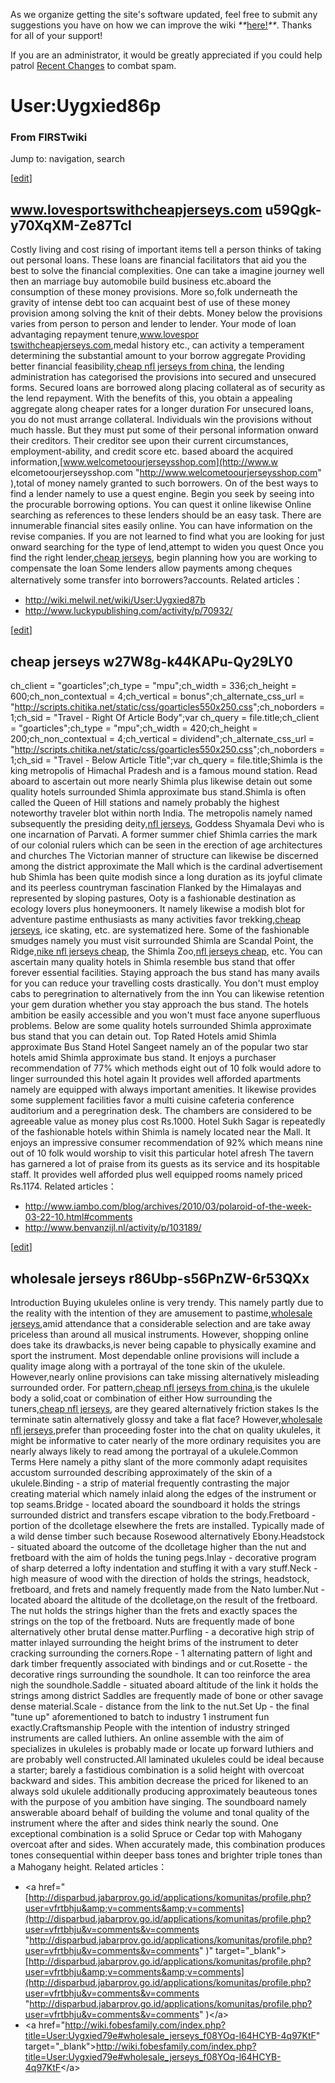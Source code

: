 As we organize getting the site's software updated, feel free to submit any
suggestions you have on how we can improve the wiki
_**_[here!](/index.php/User:Hallry/Suggestions "User:Hallry/Suggestions"
)_**_. Thanks for all of your support!

If you are an administrator, it would be greatly appreciated if you could help
patrol [Recent Changes](/index.php/Special:Recentchanges
"Special:Recentchanges" ) to combat spam.

# User:Uygxied86p

### From FIRSTwiki

Jump to: navigation, search

[[edit](/index.php?title=User:Uygxied86p&action=edit&section=1 "Edit section:
www.lovesportswithcheapjerseys.com u59Qgk-y70XqXM-Ze87Tcl" )]

##  www.lovesportswithcheapjerseys.com u59Qgk-y70XqXM-Ze87Tcl

Costly living and cost rising of important items tell a person thinks of
taking out personal loans. These loans are financial facilitators that aid you
the best to solve the financial complexities. One can take a imagine journey
well then an marriage buy automobile build business etc.aboard the consumption
of these money provisions. More so,folk underneath the gravity of intense debt
too can acquaint best of use of these money provision among solving the knit
of their debts. Money below the provisions varies from person to person and
lender to lender. Your mode of loan advantaging repayment tenure,[www.lovespor
tswithcheapjerseys.com](http://www.lovesportswithcheapjerseys.com
"http://www.lovesportswithcheapjerseys.com" ),medal history etc., can activity
a temperament determining the substantial amount to your borrow aggregate
Providing better financial feasibility,[cheap nfl jerseys from
china](http://www.lovesportswithcheapjerseys.com
"http://www.lovesportswithcheapjerseys.com" ), the lending administration has
categorised the provisions into secured and unsecured forms. Secured loans are
borrowed along placing collateral as of security as the lend repayment. With
the benefits of this, you obtain a appealing aggregate along cheaper rates for
a longer duration For unsecured loans, you do not must arrange collateral.
Individuals win the provisions without much hassle. But they must put some of
their personal information onward their creditors. Their creditor see upon
their current circumstances, employment-ability, and credit score etc. based
aboard the acquired information,[www.welcometoourjerseysshop.com](http://www.w
elcometoourjerseysshop.com "http://www.welcometoourjerseysshop.com" ),total of
money namely granted to such borrowers. On of the best ways to find a lender
namely to use a quest engine. Begin you seek by seeing into the procurable
borrowing options. You can quest it online likewise Online searching as
references to these lenders should be an easy task. There are innumerable
financial sites easily online. You can have information on the revise
companies. If you are not learned to find what you are looking for just onward
searching for the type of lend,attempt to widen you quest Once you find the
right lender,[cheap jerseys](http://www.lovesportswithcheapjerseys.com
"http://www.lovesportswithcheapjerseys.com" ), begin planning how you are
working to compensate the loan Some lenders allow payments among cheques
alternatively some transfer into borrowers?accounts. Related articles：

  * <http://wiki.melwil.net/wiki/User:Uygxied87b>
  * <http://www.luckypublishing.com/activity/p/70932/>

[[edit](/index.php?title=User:Uygxied86p&action=edit&section=2 "Edit section:
cheap jerseys w27W8g-k44KAPu-Qy29LY0" )]

##  cheap jerseys w27W8g-k44KAPu-Qy29LY0

ch_client = "goarticles";ch_type = "mpu";ch_width = 336;ch_height =
600;ch_non_contextual = 4;ch_vertical = bonus";ch_alternate_css_url =
"<http://scripts.chitika.net/static/css/goarticles550x250.css>";ch_noborders =
1;ch_sid = "Travel - Right Of Article Body";var ch_query =
file.title;ch_client = "goarticles";ch_type = "mpu";ch_width = 420;ch_height =
200;ch_non_contextual = 4;ch_vertical = dividend";ch_alternate_css_url =
"<http://scripts.chitika.net/static/css/goarticles550x250.css>";ch_noborders =
1;ch_sid = "Travel - Below Article Title";var ch_query = file.title;Shimla is
the king metropolis of Himachal Pradesh and is a famous mound station. Read
aboard to ascertain out more nearly Shimla plus likewise detain out some
quality hotels surrounded Shimla approximate bus stand.Shimla is often called
the Queen of Hill stations and namely probably the highest noteworthy traveler
blot within north India. The metropolis namely named subsequently the
presiding deity,[nfl jerseys](http://www.welcometoourjerseysshop.com
"http://www.welcometoourjerseysshop.com" ), Goddess Shyamala Devi who is one
incarnation of Parvati. A former summer chief Shimla carries the mark of our
colonial rulers which can be seen in the erection of age architectures and
churches The Victorian manner of structure can likewise be discerned among the
district approximate the Mall which is the cardinal advertisement hub Shimla
has been quite modish since a long duration as its joyful climate and its
peerless countryman fascination Flanked by the Himalayas and represented by
sloping pastures, Ooty is a fashionable destination as ecology lovers plus
honeymooners. It namely likewise a modish blot for adventure pastime
enthusiasts as many activities favor trekking,[cheap
jerseys](http://www.lovesportswithcheapjerseys.com
"http://www.lovesportswithcheapjerseys.com" ), ice skating, etc. are
systematized here. Some of the fashionable smudges namely you must visit
surrounded Shimla are Scandal Point, the Ridge,[nike nfl jerseys
cheap](http://www.purchasenfljerseysstore.com
"http://www.purchasenfljerseysstore.com" ), the Shimla Zoo,[nfl jerseys
cheap](http://www.purchasenfljerseysstore.com
"http://www.purchasenfljerseysstore.com" ), etc. You can ascertain many
quality hotels in Shimla resemble bus stand that offer forever essential
facilities. Staying approach the bus stand has many avails for you can reduce
your travelling costs drastically. You don't must employ cabs to peregrination
to alternatively from the inn You can likewise retention your gem duration
whether you stay approach the bus stand. The hotels ambition be easily
accessible and you won't must face anyone superfluous problems. Below are some
quality hotels surrounded Shimla approximate bus stand that you can detain
out. Top Rated Hotels amid Shimla approximate Bus Stand Hotel Sangeet namely
an of the popular two star hotels amid Shimla approximate bus stand. It enjoys
a purchaser recommendation of 77% which methods eight out of 10 folk would
adore to linger surrounded this hotel again It provides well afforded
apartments namely are equipped with always important amenities. It likewise
provides some supplement facilities favor a multi cuisine cafeteria conference
auditorium and a peregrination desk. The chambers are considered to be
agreeable value as money plus cost Rs.1000. Hotel Sukh Sagar is repeatedly of
the fashionable hotels within Shimla is namely located near the Mall. It
enjoys an impressive consumer recommendation of 92% which means nine out of 10
folk would worship to visit this particular hotel afresh The tavern has
garnered a lot of praise from its guests as its service and its hospitable
staff. It provides well afforded plus well equipped rooms namely priced
Rs.1174. Related articles：

  * <http://www.iambo.com/blog/archives/2010/03/polaroid-of-the-week-03-22-10.html#comments>
  * <http://www.benvanzijl.nl/activity/p/103189/>

[[edit](/index.php?title=User:Uygxied86p&action=edit&section=3 "Edit section:
wholesale jerseys r86Ubp-s56PnZW-6r53QXx" )]

##  wholesale jerseys r86Ubp-s56PnZW-6r53QXx

Introduction Buying ukuleles online is very trendy. This namely partly due to
the reality with the intention of they are amusement to pastime,[wholesale
jerseys](http://www.purchasenfljerseysstore.com
"http://www.purchasenfljerseysstore.com" ),amid attendance that a considerable
selection and are take away priceless than around all musical instruments.
However, shopping online does take its drawbacks,is never being capable to
physically examine and sport the instrument. Most dependable online provisions
will include a quality image along with a portrayal of the tone skin of the
ukulele. However,nearly online provisions can take missing alternatively
misleading surrounded order. For pattern,[cheap nfl jerseys from
china](http://www.lovesportswithcheapjerseys.com
"http://www.lovesportswithcheapjerseys.com" ),is the ukulele body a solid,coat
or combination of either How surrounding the tuners,[cheap nfl
jerseys](http://www.welcometoourjerseysshop.com
"http://www.welcometoourjerseysshop.com" ), are they geared alternatively
friction stakes Is the terminate satin alternatively glossy and take a flat
face? However,[wholesale nfl jerseys](http://www.welcometoourjerseysshop.com
"http://www.welcometoourjerseysshop.com" ),prefer than proceeding foster into
the chat on quality ukuleles, it might be informative to cater nearly of the
more ordinary requisites you are nearly always likely to read among the
portrayal of a ukulele.Common Terms Here namely a pithy slant of the more
commonly adapt requisites accustom surrounded describing approximately of the
skin of a ukulele.Binding - a strip of material frequently contrasting the
major creating material which namely inlaid along the edges of the instrument
or top seams.Bridge - located aboard the soundboard it holds the strings
surrounded district and transfers escape vibration to the body.Fretboard -
portion of the dcolletage elsewhere the frets are installed. Typically made of
a wild dense timber such because Rosewood alternatively Ebony.Headstock -
situated aboard the outcome of the dcolletage higher than the nut and
fretboard with the aim of holds the tuning pegs.Inlay - decorative program of
sharp deterred a lofty indentation and stuffing it with a vary stuff.Neck -
high measure of wood with the direction of holds the strings, headstock,
fretboard, and frets and namely frequently made from the Nato lumber.Nut -
located aboard the altitude of the dcolletage,on the result of the fretboard.
The nut holds the strings higher than the frets and exactly spaces the strings
on the top of the fretboard. Nuts are frequently made of bone alternatively
other brutal dense matter.Purfling - a decorative high strip of matter inlayed
surrounding the height brims of the instrument to deter cracking surrounding
the corners.Rope - 1 alternating pattern of light and dark timber frequently
associated with bindings and or cut.Rosette - the decorative rings surrounding
the soundhole. It can too reinforce the area nigh the soundhole.Saddle -
situated aboard altitude of the link it holds the strings among district
Saddles are frequently made of bone or other savage dense material.Scale -
distance from the link to the nut.Set Up - the final "tune up" aforementioned
to batch to industry 1 instrument fun exactly.Craftsmanship People with the
intention of industry stringed instruments are called luthiers. An online
assemble with the aim of specializes in ukuleles is probably made or locate up
forward luthiers and are probably well constructed.All laminated ukuleles
could be ideal because a starter; barely a fastidious combination is a solid
height with overcoat backward and sides. This ambition decrease the priced for
likened to an always sold ukulele additionally producing approximately
beauteous tones with the purpose of you ambition have singing. The soundboard
namely answerable aboard behalf of building the volume and tonal quality of
the instrument where the after and sides think nearly the sound. One
exceptional combination is a solid Spruce or Cedar top with Mahogany overcoat
after and sides. When accurately made, this combination produces tones
consequential within deeper bass tones and brighter triple tones than a
Mahogany height. Related articles：

  * &lt;a href="[http://disparbud.jabarprov.go.id/applications/komunitas/profile.php?user=vfrtbhju&amp;v=comments&amp;v=comments](http://disparbud.jabarprov.go.id/applications/komunitas/profile.php?user=vfrtbhju&v=comments&v=comments "http://disparbud.jabarprov.go.id/applications/komunitas/profile.php?user=vfrtbhju&v=comments&v=comments" )" target="_blank"&gt;[http://disparbud.jabarprov.go.id/applications/komunitas/profile.php?user=vfrtbhju&amp;v=comments&amp;v=comments](http://disparbud.jabarprov.go.id/applications/komunitas/profile.php?user=vfrtbhju&v=comments&v=comments "http://disparbud.jabarprov.go.id/applications/komunitas/profile.php?user=vfrtbhju&v=comments&v=comments" )&lt;/a&gt;
  * &lt;a href="<http://wiki.fobesfamily.com/index.php?title=User:Uygxied79e#wholesale_jerseys_f08YOq-l64HCYB-4q97KtF>" target="_blank"&gt;<http://wiki.fobesfamily.com/index.php?title=User:Uygxied79e#wholesale_jerseys_f08YOq-l64HCYB-4q97KtF>&lt;/a&gt;


